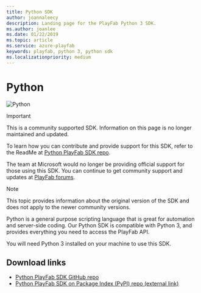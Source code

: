 ```yaml
---
title: Python SDK
author: joannaleecy
description: Landing page for the PlayFab Python 3 SDK.
ms.author: joanlee
ms.date: 01/22/2019
ms.topic: article
ms.service: azure-playfab
keywords: playfab, python 3, python sdk
ms.localizationpriority: medium
---
```


# Python

![Python](./media/Python1.png)

>[!Important]
>This is a community supported SDK. Information on this page is no longer maintained and updated.

To learn how you can contribute and provide support for this SDK, refer to the ReadMe at [Python PlayFab SDK repo](https://github.com/PlayFab/PythonSdk).

The team at Microsoft would no longer be providing official support for those using this SDK. You can continue to get community support and updates at [PlayFab forums](https://community.playfab.com/index.html).

>[!Note]
>This topic provides information about the original version of the SDK and does not apply to the newer community versions.

Python is a general purpose scripting language that is great for automation and server-side coding. Our Python SDK is compatible with Python 3, and provides everything you need to access the PlayFab API.

You will need Python 3 installed on your machine to use this SDK.

## Download links

- [Python PlayFab SDK GitHub repo](https://github.com/PlayFab/PythonSdk)
- [Python PlayFab SDK on Package Index (PyPI) repo (external link)](https://pypi.org/project/playfab/)
